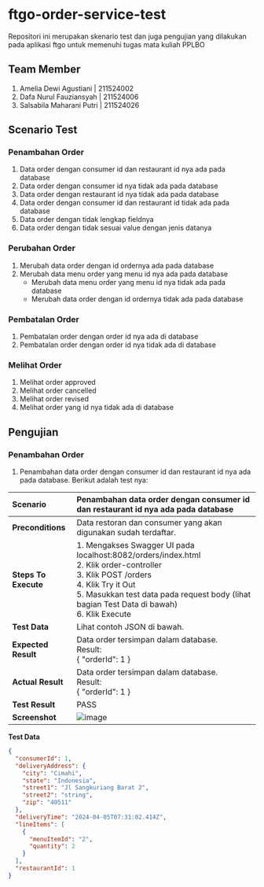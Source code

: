 # ftgo-order-service-test
Repositori ini merupakan skenario test dan juga pengujian yang dilakukan pada aplikasi ftgo untuk memenuhi tugas mata kuliah PPLBO

## Team Member
1. Amelia Dewi Agustiani | 211524002
2. Dafa Nurul Fauziansyah | 211524006
3. Salsabila Maharani Putri | 211524026

## Scenario Test
### Penambahan Order
1. Data order dengan consumer id dan restaurant id nya ada pada database
2. Data order dengan consumer id nya tidak ada pada database
3. Data order dengan restaurant id nya tidak ada pada database
4. Data order dengan consumer id dan restaurant id tidak ada pada database
5. Data order dengan tidak lengkap fieldnya
6. Data order dengan tidak sesuai value dengan jenis datanya
### Perubahan Order 
1. Merubah data order dengan id ordernya ada pada database
2. Merubah data menu order yang menu id nya ada pada database
   - Merubah data menu order yang menu id nya tidak ada pada database
   - Merubah data order dengan id ordernya tidak ada pada database
### Pembatalan Order
1. Pembatalan order dengan order id nya ada di database
2. Pembatalan order dengan order id nya tidak ada di database
### Melihat Order
1. Melihat order approved
2. Melihat order cancelled
3. Melihat order revised
4. Melihat order yang id nya tidak ada di database

## Pengujian 
### Penambahan Order
1. Penambahan data order dengan consumer id dan restaurant id nya ada pada database.
Berikut adalah test nya:

| Scenario      | Penambahan data order dengan consumer id dan restaurant id nya ada pada database |
|:--------------|:---------------------------------------------------------------------------------|
| **Preconditions** | Data restoran dan consumer yang akan digunakan sudah terdaftar.                   | 
| **Steps To Execute** | 1. Mengakses Swagger UI pada localhost:8082/orders/index.html<br>2. Klik order-controller<br>3. Klik POST /orders<br>4. Klik Try it Out<br>5. Masukkan test data pada request body (lihat bagian Test Data di bawah)<br>6. Klik Execute |
| **Test Data** | Lihat contoh JSON di bawah. |
| **Expected Result** | Data order tersimpan dalam database.<br>Result: <br>{ "orderId": 1 } |
| **Actual Result** | Data order tersimpan dalam database.<br>Result: <br>{ "orderId": 1 } |
| **Test Result** | PASS |
| **Screenshot** | ![image](https://github.com/ameliadewi19/ftgo-order-service-test/assets/95133748/63079505-bd07-43b4-aa47-295d8fa2ff18) |

**Test Data**  
```json
{
  "consumerId": 1,
  "deliveryAddress": {
    "city": "Cimahi",
    "state": "Indonesia",
    "street1": "Jl Sangkuriang Barat 2",
    "street2": "string",
    "zip": "40511"
  },
  "deliveryTime": "2024-04-05T07:31:02.414Z",
  "lineItems": [
    {
      "menuItemId": "2",
      "quantity": 2
    }
  ],
  "restaurantId": 1
}
